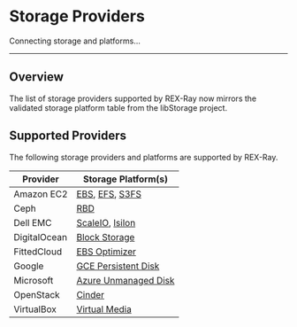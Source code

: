 # Storage Providers

Connecting storage and platforms...

---

## Overview
The list of storage providers supported by REX-Ray now mirrors the validated
storage platform table from the libStorage project.

## Supported Providers
The following storage providers and platforms are supported by REX-Ray.

Provider              | Storage Platform(s)
----------------------|--------------------
Amazon EC2 | [EBS](http://libstorage.readthedocs.io/en/stable/user-guide/storage-providers#aws-ebs), [EFS](http://libstorage.readthedocs.io/en/stable/user-guide/storage-providers#aws-efs), [S3FS](http://libstorage.readthedocs.io/en/stable/user-guide/storage-providers#aws-s3fs)
Ceph | [RBD](http://libstorage.readthedocs.io/en/stable/user-guide/storage-providers#ceph-rbd)
Dell EMC | [ScaleIO](http://libstorage.readthedocs.io/en/stable/user-guide/storage-providers#dell-emc-scaleio), [Isilon](http://libstorage.readthedocs.io/en/stable/user-guide/storage-providers#dell-emc-isilon)
DigitalOcean | [Block Storage](http://libstorage.readthedocs.io/en/stable/user-guide/storage-providers#do-block-storage)
FittedCloud | [EBS Optimizer](http://libstorage.readthedocs.io/en/stable/user-guide/storage-providers/#ebs-optimizer)
Google | [GCE Persistent Disk](http://libstorage.readthedocs.io/en/stable/user-guide/storage-providers#gce-persistent-disk)
Microsoft | [Azure Unmanaged Disk](http://libstorage.readthedocs.io/en/stable/user-guide/storage-providers#azure-ud)
OpenStack | [Cinder](http://libstorage.readthedocs.io/en/stable/user-guide/storage-providers#cinder)
VirtualBox | [Virtual Media](http://libstorage.readthedocs.io/en/stable/user-guide/storage-providers#virtualbox)
